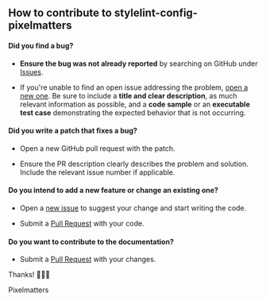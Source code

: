 ## How to contribute to stylelint-config-pixelmatters

#### **Did you find a bug?**

* **Ensure the bug was not already reported** by searching on GitHub under [Issues](https://github.com/Pixelmatters/stylelint-config-pixelmatters/issues).

* If you're unable to find an open issue addressing the problem, [open a new one](https://github.com/Pixelmatters/stylelint-config-pixelmatters/issues/new). Be sure to include a **title and clear description**, as much relevant information as possible, and a **code sample** or an **executable test case** demonstrating the expected behavior that is not occurring.

#### **Did you write a patch that fixes a bug?**

* Open a new GitHub pull request with the patch.

* Ensure the PR description clearly describes the problem and solution. Include the relevant issue number if applicable.

#### **Do you intend to add a new feature or change an existing one?**

* Open a [new issue](https://github.com/Pixelmatters/stylelint-config-pixelmatters/issues/new) to suggest your change and start writing the code.

* Submit a [Pull Request](https://github.com/Pixelmatters/stylelint-config-pixelmatters/compare) with your code.

#### **Do you want to contribute to the documentation?**

* Submit a [Pull Request](https://github.com/Pixelmatters/stylelint-config-pixelmatters/compare) with your changes.

Thanks! 🧡🧡🧡

Pixelmatters
